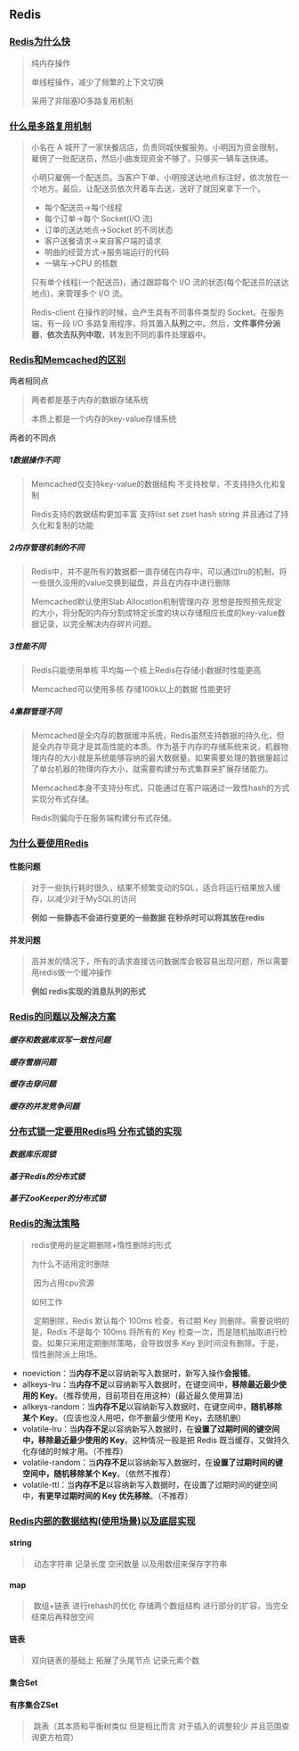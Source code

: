 ## Redis

### <u>Redis为什么快</u>

> 纯内存操作
>
> 单线程操作，减少了频繁的上下文切换
>
> 采用了非阻塞IO多路复用机制

### <u>什么是多路复用机制</u>

> 小名在 A 城开了一家快餐店店，负责同城快餐服务。小明因为资金限制，雇佣了一批配送员，然后小曲发现资金不够了，只够买一辆车送快递。
>
> 小明只雇佣一个配送员。当客户下单，小明按送达地点标注好，依次放在一个地方。最后，让配送员依次开着车去送，送好了就回来拿下一个。
>
> - 每个配送员→每个线程
> - 每个订单→每个 Socket(I/O 流)
> - 订单的送达地点→Socket 的不同状态
> - 客户送餐请求→来自客户端的请求
> - 明曲的经营方式→服务端运行的代码
> - 一辆车→CPU 的核数
>
> 只有单个线程(一个配送员)，通过跟踪每个 I/O 流的状态(每个配送员的送达地点)，来管理多个 I/O 流。
>
> Redis-client 在操作的时候，会产生具有不同事件类型的 Socket。在服务端，有一段 I/O 多路复用程序，将其置入**队列**之中。然后，**文件事件分派器**，**依次去队列中取**，转发到不同的事件处理器中。

### <u>Redis和Memcached的区别</u>

两者相同点 

> 两者都是基于内存的数据存储系统
>
> 本质上都是一个内存的key-value存储系统

两者的不同点

##### 1数据操作不同

> Memcached仅支持key-value的数据结构 不支持枚举，不支持持久化和复制
>
> Redis支持的数据结构更加丰富 支持list set zset hash string 并且通过了持久化和复制的功能

##### 2内存管理机制的不同

> Redis中，并不是所有的数据都一直存储在内存中，可以通过lru的机制，将一些很久没用的value交换到磁盘，并且在内存中进行删除
>
> Memcached默认使用Slab Allocation机制管理内存 思想是按照预先规定的大小，将分配的内存分割成特定长度的块以存储相应长度的key-value数据记录，以完全解决内存碎片问题。

##### 3性能不同

> Redis只能使用单核 平均每一个核上Redis在存储小数据时性能更高
>
> Memcached可以使用多核 存储100k以上的数据 性能更好

##### 4集群管理不同

> Memcached是全内存的数据缓冲系统，Redis虽然支持数据的持久化，但是全内存毕竟才是其高性能的本质。作为基于内存的存储系统来说，机器物理内存的大小就是系统能够容纳的最大数据量。如果需要处理的数据量超过了单台机器的物理内存大小，就需要构建分布式集群来扩展存储能力。
>
> Memcached本身不支持分布式，只能通过在客户端通过一致性hash的方式实现分布式存储。
>
> Redis则偏向于在服务端构建分布式存储。



### <u>为什么要使用Redis</u>

#### 性能问题

> 对于一些执行耗时很久，结果不频繁变动的SQL，适合将运行结果放入缓存，以减少对于MySQL的访问
>
> **例如 一些静态不会进行变更的一些数据 在秒杀时可以将其放在redis**

#### 并发问题

> 高并发的情况下，所有的请求直接访问数据库会极容易出现问题，所以需要用redis做一个缓冲操作
>
> **例如 redis实现的消息队列的形式**



### <u>Redis的问题以及解决方案</u>

#### *缓存和数据库双写一致性问题*

#### *缓存雪崩问题*

#### *缓存击穿问题*

#### *缓存的并发竞争问题*

#### 

### <u>分布式锁一定要用Redis吗 分布式锁的实现</u>

#### *数据库乐观锁*

#### *基于Redis的分布式锁*

#### *基于ZooKeeper的分布式锁*



### <u>Redis的淘汰策略</u>

> redis使用的是定期删除+惰性删除的形式
>
> 为什么不适用定时删除
>
> ​	因为占用cpu资源
>
> 如何工作
>
> ​	定期删除，Redis 默认每个 100ms 检查，有过期 Key 则删除。需要说明的是，Redis 不是每个 100ms 将所有的 Key 检查一次，而是随机抽取进行检查。如果只采用定期删除策略，会导致很多 Key 到时间没有删除。于是，惰性删除派上用场。

- noeviction：当**内存不足**以容纳新写入数据时，新写入操作**会报错**。
- allkeys-lru：当**内存不足**以容纳新写入数据时，在键空间中，**移除最近最少使用的 Key**。（推荐使用，目前项目在用这种）(最近最久使用算法)
- allkeys-random：当**内存不足**以容纳新写入数据时，在键空间中，**随机移除某个 Key**。（应该也没人用吧，你不删最少使用 Key，去随机删）
- volatile-lru：当**内存不足**以容纳新写入数据时，在**设置了过期时间的键空间中，移除最近最少使用的 Key**。这种情况一般是把 Redis 既当缓存，又做持久化存储的时候才用。（不推荐）
- volatile-random：当**内存不足**以容纳新写入数据时，在**设置了过期时间的键空间中，随机移除某个 Key**。（依然不推荐）
- volatile-ttl：当**内存不足**以容纳新写入数据时，在设置了过期时间的键空间中，**有更早过期时间的 Key 优先移除**。（不推荐）

### <u>Redis内部的数据结构(使用场景)以及底层实现</u>

#### string

> ​	动态字符串 记录长度  空闲数量 以及用数组来保存字符串	

#### map

> ​	数组+链表 进行rehash的优化 存储两个数组结构 进行部分的扩容，当完全结束后再释放空间

#### 链表

> 双向链表的基础上 拓展了头尾节点 记录元素个数

#### 集合Set

> 

#### 有序集合ZSet

> ​	跳表（其本质和平衡树类似 但是相比而言 对于插入的调整较少 并且范围查询更方柏霓）

[知乎解答]: https://zhuanlan.zhihu.com/p/50392209

